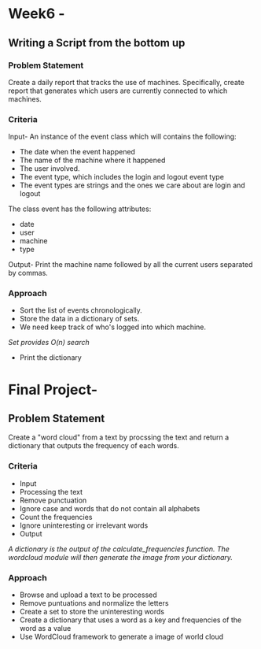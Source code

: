 Week6 - 
=======
Writing a Script from the bottom up
-----------------------------------

<h3>Problem Statement</h3>
<p>Create a daily report that tracks the use of machines. Specifically, create report that generates which users are currently connected to which machines.</p>

<h3>Criteria</h3>
<p>Input-
An instance of the event class which will contains the following:

- The date when the event happened
- The name of the machine where it happened
- The user involved.
- The event type, which includes the login and logout event type
- The event types are strings and the ones we care about are login and logout
</p>

The class event has the following attributes:

- date
- user
- machine
- type
<p>
Output-
Print the machine name followed by all the current users separated by commas.
</p>

<h3>Approach</h3>

- Sort the list of events chronologically.
- Store the data in a dictionary of sets.
- We need keep track of who's logged into which machine.

*Set provides O(n) search*
- Print the dictionary


Final Project-
=============

Problem Statement
-----------------

Create a "word cloud" from a text by procssing the text and return a dictionary that outputs the frequency of each words.

<h3>Criteria</h3>

- Input
- Processing the text
- Remove punctuation
- Ignore case and words that do not contain all alphabets
- Count the frequencies
- Ignore uninteresting or irrelevant words
- Output
  
*A dictionary is the output of the calculate_frequencies function. The wordcloud module will then generate the image from your dictionary.*

<h3>Approach</h3>

- Browse and upload a text to be processed
- Remove puntuations and normalize the letters
- Create a set to store the uninteresting words
- Create a dictionary that uses a word as a key and frequencies of the word as a value
- Use WordCloud framework to generate a image of world cloud